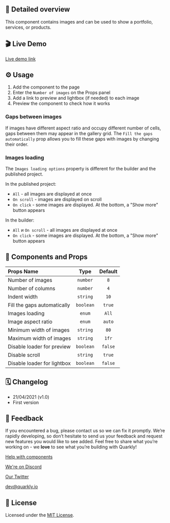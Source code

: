 ## 📖 Detailed overview

This component contains images and can be used to show a portfolio, services, or products.

## 🎬 Live Demo

[Live demo link](https://quarkly-catalog.netlify.app/gallery/)

## ⚙️ Usage

1.  Add the component to the page
2.  Enter the `Number of images` on the Props panel
3.  Add a link to preview and lightbox (if needed) to each image
4.  Preview the component to check how it works

### Gaps between images

If images have different aspect ratio and occupy different number of cells, gaps between them may appear in the gallery grid.
The `Fill the gaps automatically` prop allows you to fill these gaps with images by changing their order.

### Images loading

The `Images loading options` property is different for the builder and the published project.

In the published project:

-   `All` - all images are displayed at once
-   `On scroll` - images are displayed on scroll
-   `On click` - some images are displayed. At the bottom, a "Show more" button appears

In the builder:

-   `All` и `On scroll` - all images are displayed at once
-   `On click` - some images are displayed. At the bottom, a "Show more" button appears

## 🧩 Components and Props

| Props Name                  |   Type    | Default |
| :-------------------------- | :-------: | :-----: |
| Number of images            | `number`  |   `8`   |
| Number of columns           | `number`  |   `4`   |
| Indent width                | `string`  |  `10`   |
| Fill the gaps automatically | `boolean` | `true`  |
| Images loading              |  `enum`   |  `All`  |
| Image aspect ratio          |  `enum`   | `auto`  |
| Minimum width of images     | `string`  |  `80`   |
| Maximum width of images     | `string`  |  `1fr`  |
| Disable loader for preview  | `boolean` | `false` |
| Disable scroll              | `string`  | `true`  |
| Disable loader for lightbox | `boolean` | `false` |

## 🗓 Changelog

-   21/04/2021 (v1.0)
-   First version

## 📮 Feedback

If you encountered a bug, please contact us so we can fix it promptly. We’re rapidly developing, so don’t hesitate to send us your feedback and request new features you would like to see added. Feel free to share what you’re working on - we **love** to see what you’re building with Quarkly!

[Help with components](https://community.quarkly.io/c/requests/11)

[We're on Discord](https://discord.gg/f9KhSMGX)

[Our Twitter](https://twitter.com/quarklyapp)

[dev@quarkly.io](mailto:dev@quarkly.io)

## 📝 License

Licensed under the [MIT License](./LICENSE).

